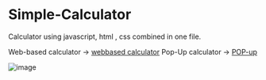 # Simple-Calculator
Calculator using javascript, html , css combined in one file.

Web-based calculator -> [webbased calculator](https://prathamu200.github.io/Simple-Calculator/calculator/)
Pop-Up calculator -> [POP-up](https://prathamu200.github.io/Simple-Calculator/calc.html)

![image](https://user-images.githubusercontent.com/63505631/170035112-953ef6b1-c2db-4ebb-bfe4-3f58253df671.png)
